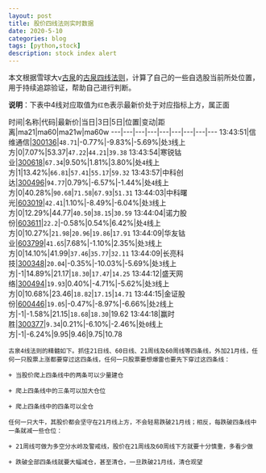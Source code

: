 ```yaml
---
layout: post
title: 股价四线法则实时数据
date: 2020-5-10
categories: blog
tags: [python,stock]
description: stock index alert
---
```



本文根据雪球大v[古泉](https://xueqiu.com/u/7148646888)的[古泉四线法则](https://xueqiu.com/7148646888/130498192)，计算了自己的一些自选股当前所处位置，用于持续追踪验证，帮助自己进行判断。

**说明**：下表中4线对应取值为`红色`表示最新价处于对应指标上方，属正面

时间|名称|代码|最新价|当日|3日|5日|位置|变动|距离|ma21|ma60|ma21w|ma60w
---|---|---|---|---|---|---|---|---
13:43:51|信维通信|[300136](https://xueqiu.com/S/SZ300136)|`48.71`|-0.77%|-9.83%|-5.69%|处`3`线上方|0|7.07%|53.37|`47.22`|`44.21`|`39.38`
13:43:54|寒锐钴业|[300618](https://xueqiu.com/S/SZ300618)|`67.34`|9.50%|1.81%|3.80%|处`4`线上方|1|13.42%|`66.81`|`57.41`|`55.17`|`59.32`
13:43:57|中科创达|[300496](https://xueqiu.com/S/SZ300496)|`94.77`|0.79%|-6.57%|-1.44%|处`4`线上方|0|40.28%|`90.68`|`71.58`|`67.93`|`51.31`
13:44:03|中科曙光|[603019](https://xueqiu.com/S/SH603019)|`42.41`|1.10%|-8.49%|-6.04%|处`3`线上方|0|12.29%|44.77|`40.50`|`38.15`|`30.59`
13:44:04|诺力股份|[603611](https://xueqiu.com/S/SH603611)|`22.2`|-0.58%|0.54%|6.42%|处`4`线上方|0|10.27%|`21.98`|`20.96`|`19.86`|`17.91`
13:44:09|华友钴业|[603799](https://xueqiu.com/S/SH603799)|`41.65`|7.68%|-1.10%|2.35%|处`3`线上方|0|14.10%|41.99|`37.46`|`35.77`|`32.11`
13:44:09|长亮科技|[300348](https://xueqiu.com/S/SZ300348)|`20.04`|-0.35%|-10.03%|-5.69%|处`3`线上方|-1|14.89%|21.17|`18.30`|`17.47`|`14.25`
13:44:12|盛天网络|[300494](https://xueqiu.com/S/SZ300494)|`19.93`|0.40%|-4.71%|-5.62%|处`3`线上方|0|10.68%|23.46|`18.82`|`17.15`|`14.71`
13:44:15|金证股份|[600446](https://xueqiu.com/S/SH600446)|`19.05`|-0.47%|-8.97%|-6.66%|处`2`线上方|-1|-1.58%|21.15|`18.68`|`18.30`|19.62
13:44:18|赢时胜|[300377](https://xueqiu.com/S/SZ300377)|`9.34`|0.21%|-6.10%|-2.46%|处`0`线上方|-1|-6.24%|9.95|9.46|9.75|10.78

```
古泉4线法则的精髓如下。抓住21日线、60日线、21周线及60周线等四条线，外加21月线，任何一只股票上涨都要穿过这四条线，任何一只股票要想爆雷也要先下穿过这四条线：

+ 当股价爬上四条线中的两条可以少量建仓

+ 爬上四条线中的三条可以加大仓位

+ 爬上四条线中的四条可以全仓

任何一只大牛，其股价都会坚守在21月线上方，不会轻易跌破21月线；相反，每跌破四条线中一条就减一些仓位：

+ 21周线可做为多空分水岭及警戒线，股价在21周线及60周线下方就要十分慎重，多看少做

+ 跌破全部四条线就要大幅减仓，甚至清仓，一旦跌破21月线，清仓观望
```